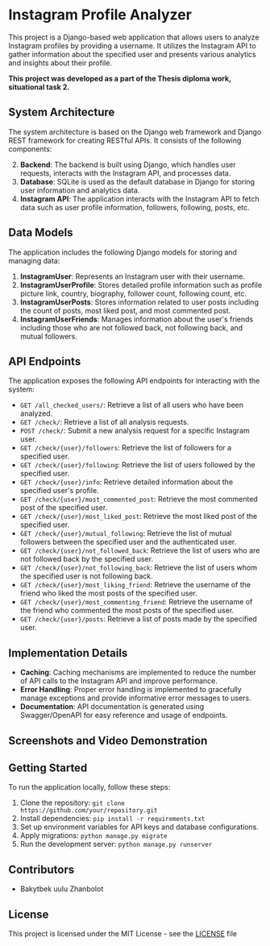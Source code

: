 # Instagram Profile Analyzer

This project is a Django-based web application that allows users to analyze Instagram profiles by providing a username. It utilizes the Instagram API to gather information about the specified user and presents various analytics and insights about their profile.

**This project was developed as a part of the Thesis diploma work, situational task 2.**


## System Architecture

The system architecture is based on the Django web framework and Django REST framework for creating RESTful APIs. It consists of the following components:

2. **Backend**: The backend is built using Django, which handles user requests, interacts with the Instagram API, and processes data.
3. **Database**: SQLite is used as the default database in Django for storing user information and analytics data.
4. **Instagram API**: The application interacts with the Instagram API to fetch data such as user profile information, followers, following, posts, etc.

## Data Models

The application includes the following Django models for storing and managing data:

1. **InstagramUser**: Represents an Instagram user with their username.
2. **InstagramUserProfile**: Stores detailed profile information such as profile picture link, country, biography, follower count, following count, etc.
3. **InstagramUserPosts**: Stores information related to user posts including the count of posts, most liked post, and most commented post.
4. **InstagramUserFriends**: Manages information about the user's friends including those who are not followed back, not following back, and mutual followers.

## API Endpoints

The application exposes the following API endpoints for interacting with the system:

- `GET /all_checked_users/`: Retrieve a list of all users who have been analyzed.
- `GET /check/`: Retrieve a list of all analysis requests.
- `POST /check/`: Submit a new analysis request for a specific Instagram user.
- `GET /check/{user}/followers`: Retrieve the list of followers for a specified user.
- `GET /check/{user}/following`: Retrieve the list of users followed by the specified user.
- `GET /check/{user}/info`: Retrieve detailed information about the specified user's profile.
- `GET /check/{user}/most_commented_post`: Retrieve the most commented post of the specified user.
- `GET /check/{user}/most_liked_post`: Retrieve the most liked post of the specified user.
- `GET /check/{user}/mutual_following`: Retrieve the list of mutual followers between the specified user and the authenticated user.
- `GET /check/{user}/not_followed_back`: Retrieve the list of users who are not followed back by the specified user.
- `GET /check/{user}/not_following_back`: Retrieve the list of users whom the specified user is not following back.
- `GET /check/{user}/most_liking_friend`: Retrieve the username of the friend who liked the most posts of the specified user.
- `GET /check/{user}/most_commenting_friend`: Retrieve the username of the friend who commented the most posts of the specified user.
- `GET /check/{user}/posts`: Retrieve a list of posts made by the specified user.

## Implementation Details

- **Caching**: Caching mechanisms are implemented to reduce the number of API calls to the Instagram API and improve performance.
- **Error Handling**: Proper error handling is implemented to gracefully manage exceptions and provide informative error messages to users.
- **Documentation**: API documentation is generated using Swagger/OpenAPI for easy reference and usage of endpoints.

## Screenshots and Video Demonstration


## Getting Started

To run the application locally, follow these steps:

1. Clone the repository: `git clone https://github.com/your/repository.git`
2. Install dependencies: `pip install -r requirements.txt`
3. Set up environment variables for API keys and database configurations.
4. Apply migrations: `python manage.py migrate`
5. Run the development server: `python manage.py runserver`

## Contributors

- Bakytbek uulu Zhanbolot

## License

This project is licensed under the MIT License - see the [LICENSE](LICENSE) file
